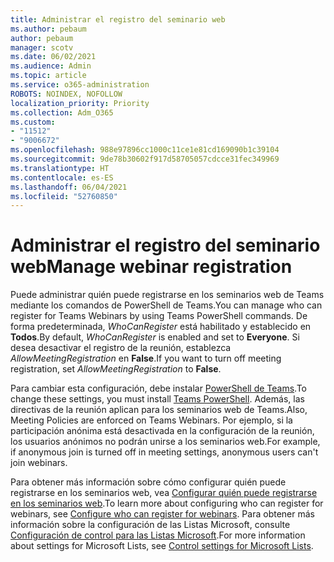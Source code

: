 ```yaml
---
title: Administrar el registro del seminario web
ms.author: pebaum
author: pebaum
manager: scotv
ms.date: 06/02/2021
ms.audience: Admin
ms.topic: article
ms.service: o365-administration
ROBOTS: NOINDEX, NOFOLLOW
localization_priority: Priority
ms.collection: Adm_O365
ms.custom:
- "11512"
- "9006672"
ms.openlocfilehash: 988e97896cc1000c11ce1e81cd169090b1c39104
ms.sourcegitcommit: 9de78b30602f917d58705057cdcce31fec349969
ms.translationtype: HT
ms.contentlocale: es-ES
ms.lasthandoff: 06/04/2021
ms.locfileid: "52760850"
---
```

# <a name="manage-webinar-registration"></a><span data-ttu-id="e2638-102">Administrar el registro del seminario web</span><span class="sxs-lookup"><span data-stu-id="e2638-102">Manage webinar registration</span></span>

<span data-ttu-id="e2638-103">Puede administrar quién puede registrarse en los seminarios web de Teams mediante los comandos de PowerShell de Teams.</span><span class="sxs-lookup"><span data-stu-id="e2638-103">You can manage who can register for Teams Webinars by using Teams PowerShell commands.</span></span> <span data-ttu-id="e2638-104">De forma predeterminada, *WhoCanRegister* está habilitado y establecido en **Todos**.</span><span class="sxs-lookup"><span data-stu-id="e2638-104">By default, *WhoCanRegister* is enabled and set to **Everyone**.</span></span> <span data-ttu-id="e2638-105">Si desea desactivar el registro de la reunión, establezca *AllowMeetingRegistration* en **False**.</span><span class="sxs-lookup"><span data-stu-id="e2638-105">If you want to turn off meeting registration, set *AllowMeetingRegistration* to **False**.</span></span>

<span data-ttu-id="e2638-106">Para cambiar esta configuración, debe instalar [PowerShell de Teams](/microsoftteams/teams-powershell-install).</span><span class="sxs-lookup"><span data-stu-id="e2638-106">To change these settings, you must install [Teams PowerShell](/microsoftteams/teams-powershell-install).</span></span> <span data-ttu-id="e2638-107">Además, las directivas de la reunión aplican para los seminarios web de Teams.</span><span class="sxs-lookup"><span data-stu-id="e2638-107">Also, Meeting Policies are enforced on Teams Webinars.</span></span> <span data-ttu-id="e2638-108">Por ejemplo, si la participación anónima está desactivada en la configuración de la reunión, los usuarios anónimos no podrán unirse a los seminarios web.</span><span class="sxs-lookup"><span data-stu-id="e2638-108">For example, if anonymous join is turned off in meeting settings, anonymous users can't join webinars.</span></span>

<span data-ttu-id="e2638-109">Para obtener más información sobre cómo configurar quién puede registrarse en los seminarios web, vea [Configurar quién puede registrarse en los seminarios web](/microsoftteams/set-up-webinars?source=docs#configure-who-can-register-for-webinars).</span><span class="sxs-lookup"><span data-stu-id="e2638-109">To learn more about configuring who can register for webinars, see [Configure who can register for webinars](/microsoftteams/set-up-webinars?source=docs#configure-who-can-register-for-webinars).</span></span> <span data-ttu-id="e2638-110">Para obtener más información sobre la configuración de las Listas Microsoft, consulte [Configuración de control para las Listas Microsoft](/sharepoint/control-lists).</span><span class="sxs-lookup"><span data-stu-id="e2638-110">For more information about settings for Microsoft Lists, see [Control settings for Microsoft Lists](/sharepoint/control-lists).</span></span>